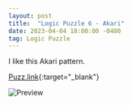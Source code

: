 ```yaml
---
layout: post
title:  "Logic Puzzle 6 - Akari"
date: 2023-04-04 18:00:00 -0400
tag: Logic Puzzle
---
```

I like this Akari pattern.

[Puzz.link](https://puzz.link/p?akari/13/13/t.g.g.g.g7.u66.g.g.g.u6.g76.g.u.g6.g.g8.u.g.g7.g6.u.g.g.g.g.gcr){:target="_blank"}

![Preview](https://puzz.link/pv?frame=5&akari/13/13/t.g.g.g.g7.u66.g.g.g.u6.g76.g.u.g6.g.g8.u.g.g7.g6.u.g.g.g.g.gcr)